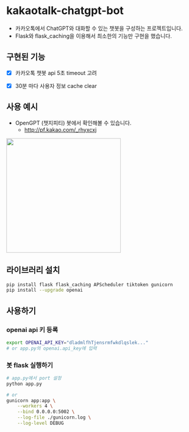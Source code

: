 # kakaotalk-chatgpt-bot

- 카카오톡에서 ChatGPT와 대화할 수 있는 챗봇을 구성하는 프로젝트입니다.
- Flask와 flask_caching을 이용해서 최소한의 기능만 구현을 했습니다.


## 구현된 기능

- [x] 카카오톡 챗봇 api 5초 timeout 고려
- [x] 30분 마다 사용자 정보 cache clear


## 사용 예시

- OpenGPT (챗지피티) 봇에서 확인해볼 수 있습니다.
    - http://pf.kakao.com/_rhyxcxj

<img src="https://user-images.githubusercontent.com/7691845/228002286-dc654651-dc8e-4cc0-9cc8-73861a7bed38.jpeg" width=300/>


## 라이브러리 설치

```bash
pip install flask flask_caching APScheduler tiktoken gunicorn
pip install --upgrade openai
```

## 사용하기

### openai api 키 등록

```bash
export OPENAI_API_KEY="dladmlfhTjensrmfwkdlqslek..."
# or app.py의 openai.api_key에 입력
```

### 봇 flask 실행하기

```bash
# app.py에서 port 설정
python app.py

# or
gunicorn app:app \
    --workers 4 \
    --bind 0.0.0.0:5002 \
    --log-file ./gunicorn.log \
    --log-level DEBUG
```

